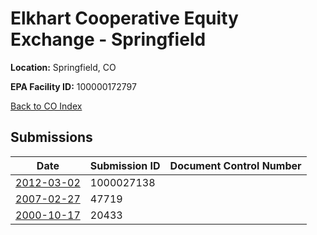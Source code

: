 # Elkhart Cooperative Equity Exchange - Springfield

**Location:** Springfield, CO

**EPA Facility ID:** 100000172797

[Back to CO Index](../../index.md)

## Submissions

| Date | Submission ID | Document Control Number |
|------|--------------|-------------------------|
| [2012-03-02](submissions/1000027138.md) | 1000027138 |  |
| [2007-02-27](submissions/47719.md) | 47719 |  |
| [2000-10-17](submissions/20433.md) | 20433 |  |

